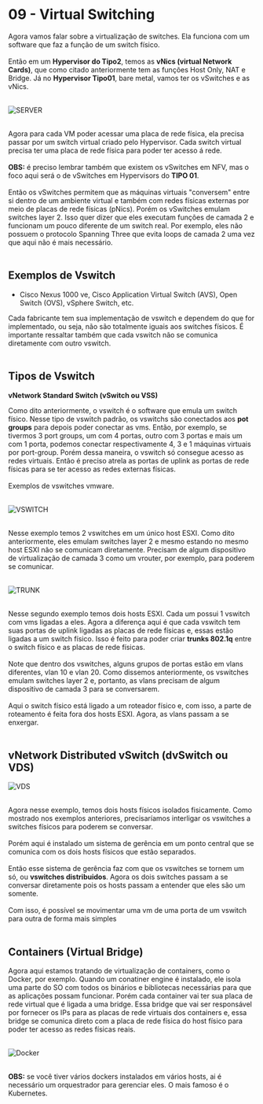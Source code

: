 # 09 - Virtual Switching

Agora vamos falar sobre a virtualização de switches. Ela funciona com um software que faz a função de um switch físico. <br></br>
Então em um **Hypervisor do Tipo2**, temos as **vNics (virtual Network Cards)**, que como citado anteriormente tem as funções Host Only, NAT e Bridge. Já no **Hypervisor Tipo01**, bare metal, vamos ter os vSwitches e as vNics. <br></br>

![SERVER](Imagens/server.png) <br></br>

Agora para cada VM poder acessar uma placa de rede física, ela precisa passar por um switch virtual criado pelo Hypervisor. Cada switch virtual precisa ter uma placa de rede física para poder ter acesso á rede. <br></br>
**OBS:** é preciso lembrar também que existem os vSwitches em NFV, mas o foco aqui será o de vSwitches em Hypervisors do **TIPO 01**. <br></br>
Então os vSwitches permitem que as máquinas virtuais "conversem" entre si dentro de um ambiente virtual e também com redes físicas externas por meio de placas de rede físicas (pNics). Porém os vSwitches emulam switches layer 2. Isso quer dizer que eles executam funções de camada 2 e funcionam um pouco diferente de um switch real. Por exemplo, eles não possuem o protocolo Spanning Three que evita loops de camada 2 uma vez que aqui não é mais necessário. <br></br>

## Exemplos de Vswitch

- Cisco Nexus 1000 ve, Cisco Application Virtual Switch (AVS), Open Switch (OVS), vSphere Switch, etc.

Cada fabricante tem sua implementação de vswitch e dependem do que for implementado, ou seja, não são totalmente iguais aos switches físicos. É importante ressaltar também que cada vswitch não se comunica diretamente com outro vswitch. <br></br>

## Tipos de Vswitch

**vNetwork Standard Switch (vSwitch ou VSS)**

Como dito anteriormente, o vswitch é o software que emula um switch físico. Nesse tipo de vswitch padrão, os vswitchs são conectados aos **pot groups** para depois poder conectar as vms. Então, por exemplo, se tivermos 3 port groups, um com 4 portas, outro com 3 portas e mais um com 1 porta, podemos conectar respectivamente 4, 3 e 1 máquinas virtuais por port-group. Porém dessa maneira, o vswitch só consegue acesso as redes virtuais. Então é preciso atrela as portas de uplink as portas de rede físicas para se ter acesso as redes externas físicas. <br></br>
Exemplos de vswitches vmware. <br></br>

![VSWITCH](Imagens/vswitch.png) <br></br>

Nesse exemplo temos 2 vswitches em um único host ESXI. Como dito anteriormente, eles emulam switches layer 2 e mesmo estando no mesmo host ESXI não se comunicam diretamente. Precisam de algum dispositivo de virtualização de camada 3 como um vrouter, por exemplo, para poderem se comunicar. <br></br>

![TRUNK](Imagens/trunk.png) <br></br>

Nesse segundo exemplo temos dois hosts ESXI. Cada um possui 1 vswitch com vms ligadas a eles. Agora a diferença aqui é que cada vswitch tem suas portas de uplink ligadas as placas de rede físicas e, essas estão ligadas a um switch físico. Isso é feito para poder criar **trunks 802.1q** entre o switch físico e as placas de rede físicas. <br></br>
Note que dentro dos vswitches, alguns grupos de portas estão em vlans diferentes, vlan 10 e vlan 20. Como dissemos anteriormente, os vswitches emulam switches layer 2 e, portanto, as vlans precisam de algum dispositivo de camada 3 para se conversarem. <br></br>
Aqui o switch físico está ligado a um roteador físico e, com isso, a parte de roteamento é feita fora dos hosts ESXI. Agora, as vlans passam a se enxergar. <br></br>

## vNetwork Distributed vSwitch (dvSwitch ou VDS)

![VDS](Imagens/vds.png) <br></br>

Agora nesse exemplo, temos dois hosts físicos isolados fisicamente. Como mostrado nos exemplos anteriores, precisaríamos interligar os vswitches a switches físicos para poderem se conversar. <br></br>
Porém aqui é instalado um sistema de gerência em um ponto central que se comunica com os dois hosts físicos que estão separados. <br></br>
Então esse sistema de gerência faz com que os vswitches se tornem um só, ou **vswitches distribuidos**. Agora os dois switches passam a se conversar diretamente pois os hosts passam a entender que eles são um somente. <br></br>
Com isso, é possível se movimentar uma vm de uma porta de um vswitch para outra de forma mais simples <br></br>

## Containers (Virtual Bridge)

Agora aqui estamos tratando de virtualização de containers, como o Docker, por exemplo. Quando um conatiner engine é instalado, ele isola uma parte do SO com todos os binários e bibliotecas necessárias para que as aplicações possam funcionar. Porém cada container vai ter sua placa de rede virtual que é ligada a uma bridge. Essa bridge que vai ser responsável por fornecer os IPs para as placas de rede virtuais dos containers e, essa bridge se comunica direto com a placa de rede física do host físico para poder ter acesso as redes físicas reais. <br></br>

![Docker](Imagens/docker.png) <br></br>

**OBS:** se você tiver vários dockers instalados em vários hosts, ai é necessário um orquestrador para gerenciar eles. O mais famoso é o Kubernetes.
